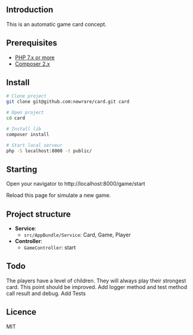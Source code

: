 ## Introduction

This is an automatic game card concept.


## Prerequisites

-   [PHP 7.x or more](https://www.php.net/manual/en/install.php)
-   [Composer 2.x](https://getcomposer.org/doc/00-intro.md#installation-linux-unix-macos)


## Install

```sh
# Clone project
git clone git@github.com:newrare/card.git card

# Open project
cd card

# Install lib
composer install

# Start local serveur
php -S localhost:8000 -t public/
```


## Starting

Open your navigator to http://localhost:8000/game/start

Reload this page for simulate a new game.


## Project structure

-   **Service**:
    -   `src/AppBundle/Service`: Card, Game, Player
-   **Controller**:
    -   `GameController`: start


## Todo

The players have a level of children. They will always play their strongest card. This point should be improved.
Add logger method and test method call result and debug.
Add Tests

## Licence

MIT

